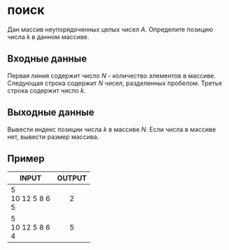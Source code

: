 # поиск

Дан массив неупорядоченных целых чисел _A_. Определите позицию числа _k_ в данном массиве.

## Входные данные

Первая линия содержит число _N_ - количество элементов в массиве. Следующая строка содержит _N_ чисел, разделенных пробелом. Третья строка содержит число _k_.

## Выходные данные

Вывести индекс позиции числа _k_ в массиве _N_. Если числа в массиве нет, вывести размер массива.

## Пример

| INPUT | OUTPUT |
| ------| :----: |
| 5<br />10 12 5 8 6<br />5 | 2 |
| 5<br />10 12 5 8 6<br />4 | 5 |

